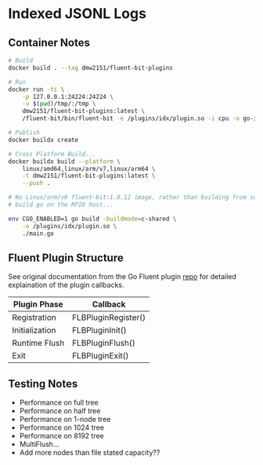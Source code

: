 # Indexed JSONL Logs

## Container Notes

```bash
# Build
docker build . --tag dmw2151/fluent-bit-plugins

# Run
docker run -ti \
    -p 127.0.0.1:24224:24224 \
    -v $(pwd)/tmp/:/tmp \
    dmw2151/fluent-bit-plugins:latest \
    /fluent-bit/bin/fluent-bit -e /plugins/idx/plugin.so -i cpu -o go-indexed-file
```

```bash
# Publish
docker buildx create

# Cross Platform Build...
docker buildx build --platform \
    linux/amd64,linux/arm/v7,linux/arm64 \
    -t dmw2151/fluent-bit-plugins:latest \
    --push .
```


```bash
# No Linux/arm/v6 fluent-bit:1.8.12 image, rather than building from source or downgrading
# build go on the RPI0 host...

env CGO_ENABLED=1 go build -buildmode=c-shared \
    -o /plugins/idx/plugin.so \
    ./main.go
```

## Fluent Plugin Structure

See original documentation from the Go Fluent plugin [repo](https://github.com/fluent/fluent-bit-go) for detailed explaination of the plugin callbacks.

| Plugin Phase        | Callback                   |
|---------------------|----------------------------|
| Registration        | FLBPluginRegister()        |
| Initialization      | FLBPluginInit()            |
| Runtime Flush       | FLBPluginFlush()           |
| Exit                | FLBPluginExit()            |

## Testing Notes

- Performance on full tree
- Performance on half tree
- Performance on 1-node tree
- Performance on 1024 tree
- Performance on 8192 tree
- MultiFlush...
- Add more nodes than file stated capacity??